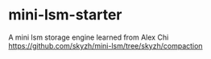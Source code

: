 # mini-lsm-starter
A mini lsm storage engine learned from Alex Chi https://github.com/skyzh/mini-lsm/tree/skyzh/compaction
